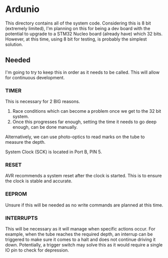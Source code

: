 # Ardunio
This directory contains all of the system code. Considering this is 8 bit
(extremely limited), I'm planning on this for being a dev board with the
potential to upgrade to a STM32 Nucleo board (already have) which 32 bits.
However, at this time, using 8 bit for testing, is probably the simplest
solution.

## Needed
I'm going to try to keep this in order as it needs to be called. This will
allow for  continuous development.

### TIMER
This is necessary for 2 BIG reasons. 
1. Race conditions which can become a problem once we get to the 32 bit system.
2. Once this progresses far enough, setting the time it needs to go deep enough,
   can be done manually. 

Alternatively, we can use photo-optics to read marks on the tube to measure
the depth. 

System Clock (SCK) is located in Port B, PIN 5.

### RESET
AVR recommends a system reset after the clock is started. This is to ensure the
clock is stable and accurate. 

### EEPROM
Unsure if this will be needed as no write commands are planned at this time.

### INTERRUPTS
This will be necessary as it will manage when specific actions occur. For
example, when the tube reaches the required depth, an interrup can be triggered
to make sure it comes to a halt and does not continue driving it down.
Potentially, a trigger switch may solve this as it would require a single IO pin
to check for depression.

